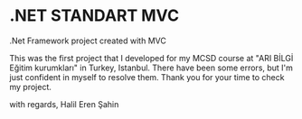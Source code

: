 # .NET STANDART MVC 
.Net Framework project created with MVC

This was the first project that I developed for my MCSD course at "ARI BİLGİ Eğitim kurumkları" in Turkey, Istanbul.
There have been some errors, but I'm just confident in myself to resolve them.
Thank you for your time to check my project.

with regards, Halil Eren Şahin
